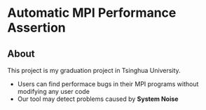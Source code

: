 Automatic MPI Performance Assertion
======================
About
----------
This project is my graduation project in Tsinghua University.
- Users can find performace bugs in their MPI programs without modifying any user code
- Our tool may detect problems caused by **System Noise**



